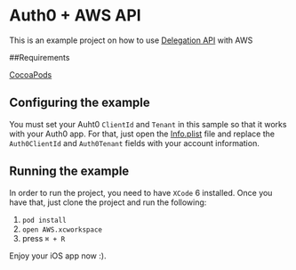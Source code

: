 # Auth0 + AWS API

This is an example project on how to use [Delegation API](https://docs.auth0.com/auth-api#delegated) with AWS

##Requirements

[CocoaPods](http://cocoapods.org)

## Configuring the example

You must set your Auht0 `ClientId` and `Tenant` in this sample so that it works with your Auth0 app. For that, just open the [Info.plist](AWS/Info.plist) file and replace the `Auth0ClientId` and `Auth0Tenant` fields with your account information.

## Running the example

In order to run the project, you need to have `XCode` 6 installed.
Once you have that, just clone the project and run the following:

1. `pod install`
2. `open AWS.xcworkspace`
3.  press `⌘ + R`

Enjoy your iOS app now :).
